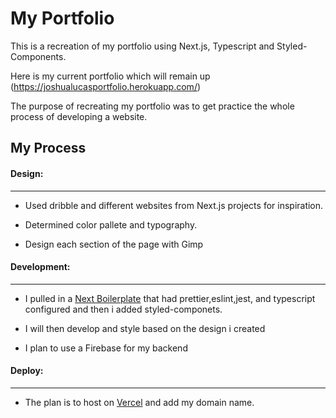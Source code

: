 # My Portfolio

This is a recreation of my portfolio using Next.js, Typescript and Styled-Components.

Here is my current portfolio which will remain up (https://joshualucasportfolio.herokuapp.com/)

The purpose of recreating my portfolio was to get practice the whole process of developing a website.

## My Process

#### Design:
---

- Used dribble and different websites from Next.js projects for inspiration.

- Determined color pallete and typography.

- Design each section of the page with Gimp

#### Development:
---

- I pulled in a [Next Boilerplate](https://github.com/vercel/next.js/tree/canary/examples/with-typescript-eslint-jest) that had prettier,eslint,jest, and typescript configured and then i added styled-componets.
  

- I will then develop and style based on the design i created

- I plan to use a Firebase for my backend

#### Deploy:
---

- The plan is to host on [Vercel](https://vercel.com/) and add my domain name.
